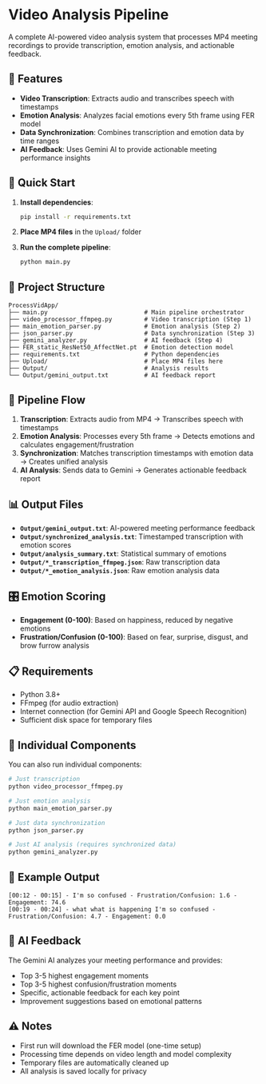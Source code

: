 # Video Analysis Pipeline

A complete AI-powered video analysis system that processes MP4 meeting recordings to provide transcription, emotion analysis, and actionable feedback.

## 🎯 Features

- **Video Transcription**: Extracts audio and transcribes speech with timestamps
- **Emotion Analysis**: Analyzes facial emotions every 5th frame using FER model
- **Data Synchronization**: Combines transcription and emotion data by time ranges
- **AI Feedback**: Uses Gemini AI to provide actionable meeting performance insights

## 🚀 Quick Start

1. **Install dependencies**:
   ```bash
   pip install -r requirements.txt
   ```

2. **Place MP4 files** in the `Upload/` folder

3. **Run the complete pipeline**:
   ```bash
   python main.py
   ```

## 📁 Project Structure

```
ProcessVidApp/
├── main.py                           # Main pipeline orchestrator
├── video_processor_ffmpeg.py         # Video transcription (Step 1)
├── main_emotion_parser.py            # Emotion analysis (Step 2)
├── json_parser.py                    # Data synchronization (Step 3)
├── gemini_analyzer.py                # AI feedback (Step 4)
├── FER_static_ResNet50_AffectNet.pt  # Emotion detection model
├── requirements.txt                  # Python dependencies
├── Upload/                           # Place MP4 files here
├── Output/                           # Analysis results
└── Output/gemini_output.txt          # AI feedback report
```

## 🔄 Pipeline Flow

1. **Transcription**: Extracts audio from MP4 → Transcribes speech with timestamps
2. **Emotion Analysis**: Processes every 5th frame → Detects emotions and calculates engagement/frustration
3. **Synchronization**: Matches transcription timestamps with emotion data → Creates unified analysis
4. **AI Analysis**: Sends data to Gemini → Generates actionable feedback report

## 📊 Output Files

- **`Output/gemini_output.txt`**: AI-powered meeting performance feedback
- **`Output/synchronized_analysis.txt`**: Timestamped transcription with emotion scores
- **`Output/analysis_summary.txt`**: Statistical summary of emotions
- **`Output/*_transcription_ffmpeg.json`**: Raw transcription data
- **`Output/*_emotion_analysis.json`**: Raw emotion analysis data

## 🎛️ Emotion Scoring

- **Engagement (0-100)**: Based on happiness, reduced by negative emotions
- **Frustration/Confusion (0-100)**: Based on fear, surprise, disgust, and brow furrow analysis

## 📋 Requirements

- Python 3.8+
- FFmpeg (for audio extraction)
- Internet connection (for Gemini API and Google Speech Recognition)
- Sufficient disk space for temporary files

## 🔧 Individual Components

You can also run individual components:

```bash
# Just transcription
python video_processor_ffmpeg.py

# Just emotion analysis  
python main_emotion_parser.py

# Just data synchronization
python json_parser.py

# Just AI analysis (requires synchronized data)
python gemini_analyzer.py
```

## 📝 Example Output

```
[00:12 - 00:15] - I'm so confused - Frustration/Confusion: 1.6 - Engagement: 74.6
[00:19 - 00:24] - what what is happening I'm so confused - Frustration/Confusion: 4.7 - Engagement: 0.0
```

## 🤖 AI Feedback

The Gemini AI analyzes your meeting performance and provides:
- Top 3-5 highest engagement moments
- Top 3-5 highest confusion/frustration moments  
- Specific, actionable feedback for each key point
- Improvement suggestions based on emotional patterns

## ⚠️ Notes

- First run will download the FER model (one-time setup)
- Processing time depends on video length and model complexity
- Temporary files are automatically cleaned up
- All analysis is saved locally for privacy